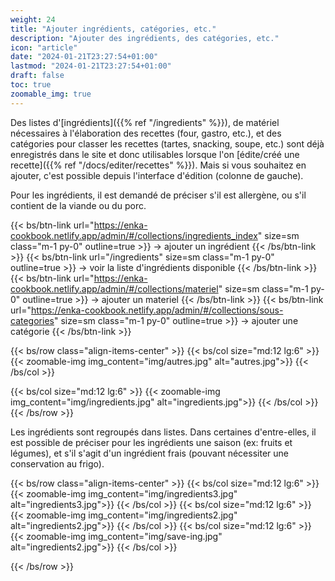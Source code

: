 ```yaml
---
weight: 24
title: "Ajouter ingrédients, catégories, etc."
description: "Ajouter des ingrédients, des catégories, etc."
icon: "article"
date: "2024-01-21T23:27:54+01:00"
lastmod: "2024-01-21T23:27:54+01:00"
draft: false
toc: true
zoomable_img: true
---
```


Des listes d'[ingrédients]({{% ref "/ingredients" %}}), de matériel nécessaires à l'élaboration des recettes (four, gastro, etc.), et des catégories pour classer les recettes (tartes, snacking, soupe, etc.) sont déjà enregistrés dans le site et donc utilisables lorsque l'on [édite/créé une recette]({{% ref "/docs/editer/recettes" %}}). Mais si vous souhaitez en ajouter, c'est possible depuis l'interface d'édition (colonne de gauche). 

Pour les ingrédients, il est demandé de préciser s'il est allergène, ou s'il contient de la viande ou du porc. 

{{< bs/btn-link url="https://enka-cookbook.netlify.app/admin/#/collections/ingredients_index" size=sm class="m-1 py-0" outline=true >}}
→ ajouter un ingrédient 
{{< /bs/btn-link >}}
{{< bs/btn-link url="/ingredients" size=sm class="m-1 py-0" outline=true >}}
→ voir la liste d'ingrédients disponible
{{< /bs/btn-link >}}
{{< bs/btn-link url="https://enka-cookbook.netlify.app/admin/#/collections/materiel" size=sm class="m-1 py-0" outline=true >}}
→ ajouter un materiel
{{< /bs/btn-link >}}
{{< bs/btn-link url="https://enka-cookbook.netlify.app/admin/#/collections/sous-categories" size=sm class="m-1 py-0" outline=true >}}
→ ajouter une catégorie
{{< /bs/btn-link >}}




{{< bs/row class="align-items-center" >}}
  {{< bs/col size="md:12 lg:6" >}}
    {{< zoomable-img img_content="img/autres.jpg"  alt="autres.jpg">}}
  {{< /bs/col >}}

  {{< bs/col size="md:12 lg:6" >}}
    {{< zoomable-img img_content="img/ingredients.jpg"  alt="ingredients.jpg">}}
  {{< /bs/col >}}
{{< /bs/row >}}

Les ingrédients sont regroupés dans listes. Dans certaines d'entre-elles, il est possible de préciser  pour les ingrédients une saison (ex: fruits et légumes), et s'il s'agit d'un ingrédient frais (pouvant nécessiter une conservation au frigo).

{{< bs/row class="align-items-center" >}}
  {{< bs/col size="md:12 lg:6" >}}
    {{< zoomable-img img_content="img/ingredients3.jpg"  alt="ingredients3.jpg">}}
  {{< /bs/col >}}
  {{< bs/col size="md:12 lg:6" >}}
    {{< zoomable-img img_content="img/ingredients2.jpg"  alt="ingredients2.jpg">}}
  {{< /bs/col >}}
  {{< bs/col size="md:12 lg:6" >}}
    {{< zoomable-img img_content="img/save-ing.jpg"  alt="ingredients2.jpg">}}
  {{< /bs/col >}}

{{< /bs/row >}}